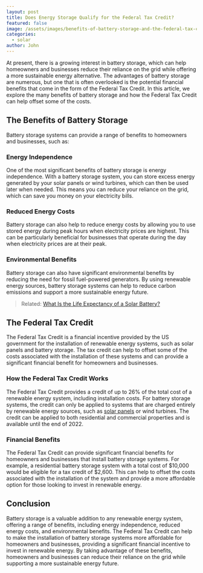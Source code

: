 ```yaml
---
layout: post
title: Does Energy Storage Qualify for the Federal Tax Credit?
featured: false
image: /assets/images/benefits-of-battery-storage-and-the-federal-tax-credit.png
categories:
  - solar
author: John
---
```


At present, there is a growing interest in battery storage, which can help homeowners and businesses reduce their reliance on the grid while offering a more sustainable energy alternative. The advantages of battery storage are numerous, but one that is often overlooked is the potential financial benefits that come in the form of the Federal Tax Credit. In this article, we explore the many benefits of battery storage and how the Federal Tax Credit can help offset some of the costs.

## The Benefits of Battery Storage

Battery storage systems can provide a range of benefits to homeowners and businesses, such as:

### Energy Independence

One of the most significant benefits of battery storage is energy independence. With a battery storage system, you can store excess energy generated by your solar panels or wind turbines, which can then be used later when needed. This means you can reduce your reliance on the grid, which can save you money on your electricity bills.

### Reduced Energy Costs

Battery storage can also help to reduce energy costs by allowing you to use stored energy during peak hours when electricity prices are highest. This can be particularly beneficial for businesses that operate during the day when electricity prices are at their peak.

### Environmental Benefits

Battery storage can also have significant environmental benefits by reducing the need for fossil fuel-powered generators. By using renewable energy sources, battery storage systems can help to reduce carbon emissions and support a more sustainable energy future.

> Related: [What Is the Life Expectancy of a Solar Battery?](/what-is-the-life-expectancy-of-a-solar-battery/)

## The Federal Tax Credit

The Federal Tax Credit is a financial incentive provided by the US government for the installation of renewable energy systems, such as solar panels and battery storage. The tax credit can help to offset some of the costs associated with the installation of these systems and can provide a significant financial benefit for homeowners and businesses.

### How the Federal Tax Credit Works

The Federal Tax Credit provides a credit of up to 26% of the total cost of a renewable energy system, including installation costs. For battery storage systems, the credit can only be applied to systems that are charged entirely by renewable energy sources, such as [solar panels](/are-solar-panels-a-good-investment-for-you/) or wind turbines. The credit can be applied to both residential and commercial properties and is available until the end of 2022.

### Financial Benefits

The Federal Tax Credit can provide significant financial benefits for homeowners and businesses that install battery storage systems. For example, a residential battery storage system with a total cost of $10,000 would be eligible for a tax credit of $2,600. This can help to offset the costs associated with the installation of the system and provide a more affordable option for those looking to invest in renewable energy.

## Conclusion

Battery storage is a valuable addition to any renewable energy system, offering a range of benefits, including energy independence, reduced energy costs, and environmental benefits. The Federal Tax Credit can help to make the installation of battery storage systems more affordable for homeowners and businesses, providing a significant financial incentive to invest in renewable energy. By taking advantage of these benefits, homeowners and businesses can reduce their reliance on the grid while supporting a more sustainable energy future.
